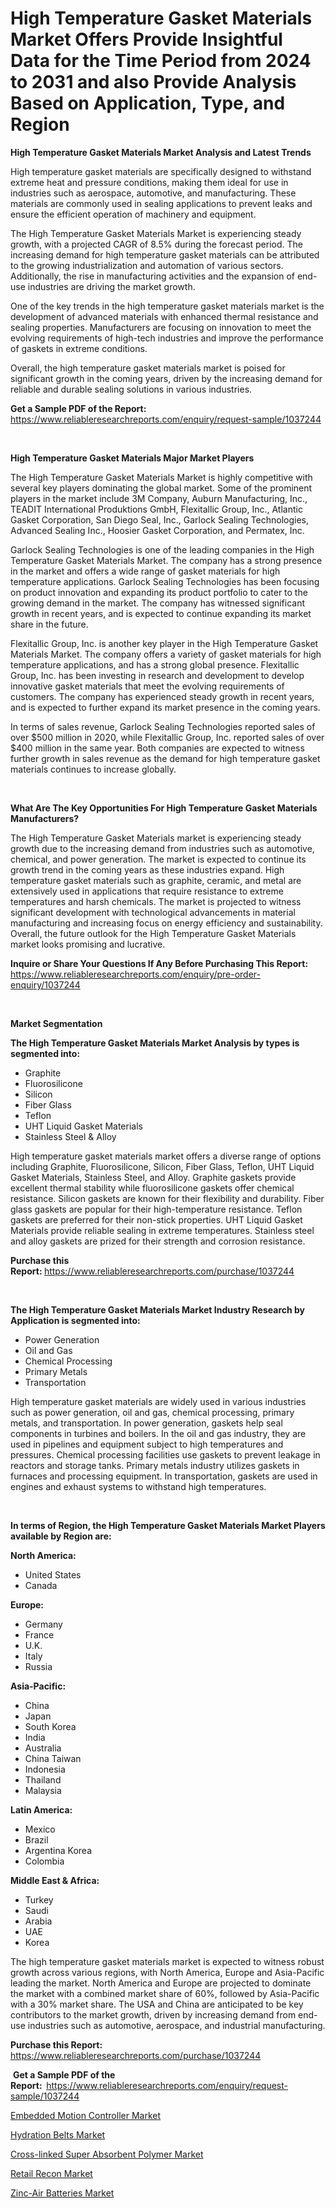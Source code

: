 <p><h1>High Temperature Gasket Materials Market Offers Provide Insightful Data for the Time Period from 2024 to 2031 and also Provide Analysis Based on Application, Type, and Region</h1></p><p><strong>High Temperature Gasket Materials Market Analysis and Latest Trends</strong></p>
<p><p>High temperature gasket materials are specifically designed to withstand extreme heat and pressure conditions, making them ideal for use in industries such as aerospace, automotive, and manufacturing. These materials are commonly used in sealing applications to prevent leaks and ensure the efficient operation of machinery and equipment.</p><p>The High Temperature Gasket Materials Market is experiencing steady growth, with a projected CAGR of 8.5% during the forecast period. The increasing demand for high temperature gasket materials can be attributed to the growing industrialization and automation of various sectors. Additionally, the rise in manufacturing activities and the expansion of end-use industries are driving the market growth.</p><p>One of the key trends in the high temperature gasket materials market is the development of advanced materials with enhanced thermal resistance and sealing properties. Manufacturers are focusing on innovation to meet the evolving requirements of high-tech industries and improve the performance of gaskets in extreme conditions.</p><p>Overall, the high temperature gasket materials market is poised for significant growth in the coming years, driven by the increasing demand for reliable and durable sealing solutions in various industries.</p></p>
<p><strong>Get a Sample PDF of the Report:&nbsp;</strong> <a href="https://www.reliableresearchreports.com/enquiry/request-sample/1037244">https://www.reliableresearchreports.com/enquiry/request-sample/1037244</a></p>
<p>&nbsp;</p>
<p><strong>High Temperature Gasket Materials Major Market Players</strong></p>
<p><p>The High Temperature Gasket Materials Market is highly competitive with several key players dominating the global market. Some of the prominent players in the market include 3M Company, Auburn Manufacturing, Inc., TEADIT International Produktions GmbH, Flexitallic Group, Inc., Atlantic Gasket Corporation, San Diego Seal, Inc., Garlock Sealing Technologies, Advanced Sealing Inc., Hoosier Gasket Corporation, and Permatex, Inc.</p><p>Garlock Sealing Technologies is one of the leading companies in the High Temperature Gasket Materials Market. The company has a strong presence in the market and offers a wide range of gasket materials for high temperature applications. Garlock Sealing Technologies has been focusing on product innovation and expanding its product portfolio to cater to the growing demand in the market. The company has witnessed significant growth in recent years, and is expected to continue expanding its market share in the future.</p><p>Flexitallic Group, Inc. is another key player in the High Temperature Gasket Materials Market. The company offers a variety of gasket materials for high temperature applications, and has a strong global presence. Flexitallic Group, Inc. has been investing in research and development to develop innovative gasket materials that meet the evolving requirements of customers. The company has experienced steady growth in recent years, and is expected to further expand its market presence in the coming years.</p><p>In terms of sales revenue, Garlock Sealing Technologies reported sales of over $500 million in 2020, while Flexitallic Group, Inc. reported sales of over $400 million in the same year. Both companies are expected to witness further growth in sales revenue as the demand for high temperature gasket materials continues to increase globally.</p></p>
<p>&nbsp;</p>
<p><strong>What Are The Key Opportunities For High Temperature Gasket Materials Manufacturers?</strong></p>
<p><p>The High Temperature Gasket Materials market is experiencing steady growth due to the increasing demand from industries such as automotive, chemical, and power generation. The market is expected to continue its growth trend in the coming years as these industries expand. High temperature gasket materials such as graphite, ceramic, and metal are extensively used in applications that require resistance to extreme temperatures and harsh chemicals. The market is projected to witness significant development with technological advancements in material manufacturing and increasing focus on energy efficiency and sustainability. Overall, the future outlook for the High Temperature Gasket Materials market looks promising and lucrative.</p></p>
<p><strong>Inquire or Share Your Questions If Any Before Purchasing This Report:</strong> <a href="https://www.reliableresearchreports.com/enquiry/pre-order-enquiry/1037244">https://www.reliableresearchreports.com/enquiry/pre-order-enquiry/1037244</a></p>
<p>&nbsp;</p>
<p><strong>Market Segmentation</strong></p>
<p><strong>The High Temperature Gasket Materials Market Analysis by types is segmented into:</strong></p>
<p><ul><li>Graphite</li><li>Fluorosilicone</li><li>Silicon</li><li>Fiber Glass</li><li>Teflon</li><li>UHT Liquid Gasket Materials</li><li>Stainless Steel & Alloy</li></ul></p>
<p><p>High temperature gasket materials market offers a diverse range of options including Graphite, Fluorosilicone, Silicon, Fiber Glass, Teflon, UHT Liquid Gasket Materials, Stainless Steel, and Alloy. Graphite gaskets provide excellent thermal stability while fluorosilicone gaskets offer chemical resistance. Silicon gaskets are known for their flexibility and durability. Fiber glass gaskets are popular for their high-temperature resistance. Teflon gaskets are preferred for their non-stick properties. UHT Liquid Gasket Materials provide reliable sealing in extreme temperatures. Stainless steel and alloy gaskets are prized for their strength and corrosion resistance.</p></p>
<p><strong>Purchase this Report:&nbsp;</strong><a href="https://www.reliableresearchreports.com/purchase/1037244">https://www.reliableresearchreports.com/purchase/1037244</a></p>
<p>&nbsp;</p>
<p><strong>The High Temperature Gasket Materials Market Industry Research by Application is segmented into:</strong></p>
<p><ul><li>Power Generation</li><li>Oil and Gas</li><li>Chemical Processing</li><li>Primary Metals</li><li>Transportation</li></ul></p>
<p><p>High temperature gasket materials are widely used in various industries such as power generation, oil and gas, chemical processing, primary metals, and transportation. In power generation, gaskets help seal components in turbines and boilers. In the oil and gas industry, they are used in pipelines and equipment subject to high temperatures and pressures. Chemical processing facilities use gaskets to prevent leakage in reactors and storage tanks. Primary metals industry utilizes gaskets in furnaces and processing equipment. In transportation, gaskets are used in engines and exhaust systems to withstand high temperatures.</p></p>
<p>&nbsp;</p>
<p><strong>In terms of Region, the High Temperature Gasket Materials Market Players available by Region are:</strong></p>
<p>
    <p> <strong> North America: </strong>
        <ul>
            <li>United States</li>
            <li>Canada</li>
        </ul>
        </p> 
    <p> <strong> Europe: </strong>
        <ul>
            <li>Germany</li>
            <li>France</li>
            <li>U.K.</li>
            <li>Italy</li>
            <li>Russia</li>
        </ul>
        </p> 
    <p> <strong> Asia-Pacific: </strong>
        <ul>
            <li>China</li>
            <li>Japan</li>
            <li>South Korea</li>
            <li>India</li>
            <li>Australia</li>
            <li>China Taiwan</li>
            <li>Indonesia</li>
            <li>Thailand</li>
            <li>Malaysia</li>
        </ul>
        </p> 
    <p> <strong> Latin America: </strong>
        <ul>
            <li>Mexico</li>
            <li>Brazil</li>
            <li>Argentina Korea</li>
            <li>Colombia</li>
        </ul>
        </p> 
    <p> <strong> Middle East & Africa: </strong>
        <ul>
            <li>Turkey</li>
            <li>Saudi</li>
            <li>Arabia</li>
            <li>UAE</li>
            <li>Korea</li>
        </ul>
    </p>
    </p>
<p><p>The high temperature gasket materials market is expected to witness robust growth across various regions, with North America, Europe and Asia-Pacific leading the market. North America and Europe are projected to dominate the market with a combined market share of 60%, followed by Asia-Pacific with a 30% market share. The USA and China are anticipated to be key contributors to the market growth, driven by increasing demand from end-use industries such as automotive, aerospace, and industrial manufacturing.</p></p>
<p><strong>Purchase this Report: </strong><a href="https://www.reliableresearchreports.com/purchase/1037244">https://www.reliableresearchreports.com/purchase/1037244</a></p>
<p>&nbsp;<strong>Get a Sample PDF of the Report:&nbsp;&nbsp;</strong><a href="https://www.reliableresearchreports.com/enquiry/request-sample/1037244">https://www.reliableresearchreports.com/enquiry/request-sample/1037244</a></p>
<p><strong></strong></p>
<p><p><a href="https://medium.com/p/a4215b8a227e/edit">Embedded Motion Controller Market</a></p><p><a href="https://github.com/sonuprakash1/Market-Research-Report-List-1/blob/main/hydration-belts-market.md">Hydration Belts Market</a></p><p><a href="https://issuu.com/reportprime-2/docs/cross-linked-super-absorbent-polymer-market-size-2">Cross-linked Super Absorbent Polymer Market</a></p><p><a href="https://issuu.com/reportprime-2/docs/retail-recon-market-size-2030.pptx">Retail Recon Market</a></p><p><a href="https://github.com/jhcraigie/Market-Research-Report-List-1/blob/main/zinc-air-batteries-market.md">Zinc-Air Batteries Market</a></p></p>